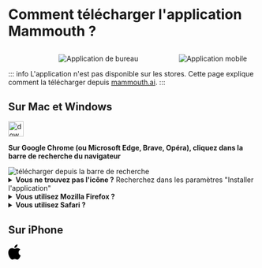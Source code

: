 # Comment télécharger l'application Mammouth ?

##

<div style="display: flex; margin: 10px;">
    <div class="desktop-only" style="flex: 1; text-align: center; margin-left: 10px;">
        <img src="/docs/how-to-download-the-mammouth-app/desktop_app.png" alt="Application de bureau" style="max-width: 100%; max-height: 250px; object-fit: contain;">
    </div>
    <div style="flex: 1, text-align: center; margin-right: 10px;">
        <img src="/docs/how-to-download-the-mammouth-app/mobile_app.png" alt="Application mobile" style="max-width: 100%; max-height: 250px; object-fit: contain;">
    </div>
</div>

::: info
L'application n'est pas disponible sur les stores. Cette page explique comment la télécharger depuis [mammouth.ai](http://mammouth.ai).
:::

<!-- Instructions Bureau -->
<div class="desktop-only">

## Sur Mac et Windows

<img src="/docs/how-to-download-the-mammouth-app/linux_windows_ios.png" alt="download from search bar" style="height: 31px" />

**Sur Google Chrome (ou Microsoft Edge, Brave, Opéra), cliquez dans la barre de recherche du navigateur**

<img src="/fr/docs/how-to-download-the-mammouth-app/download_from_search_bar_FR.png" alt="télécharger depuis la barre de recherche" style="max-width: 450px">

<details>
<summary><strong>Vous ne trouvez pas l'icône ?</strong> Recherchez dans les paramètres "Installer l'application"</summary>
<img src="/fr/docs/how-to-download-the-mammouth-app/installer_app_depuis_settings_FR.png" alt="télécharger l'application de bureau mammouth" style="max-height: 850px" >
</details>
<details>
<summary><strong>Vous utilisez Mozilla Firefox ?</strong></summary> Firefox ne prend en charge l'application Mammouth que sur Windows (depuis août 2025). 
<img src="/docs/how-to-download-the-mammouth-app/install-app-on-Windows-Firefox.png" alt="télécharger l'application de bureau mammouth" style="max-height: 850px" >
Si vous utilisez un autre système d'exploitation, vous devrez ouvrir un autre navigateur pour installer Mammouth.
</details>
<details>
<summary><strong>Vous utilisez Safari ?</strong></summary> Safari nécessite deux étapes supplémentaires : <strong>cliquez sur l'icône de partage puis sur "Ajouter au Dock".</strong> <br/> <br/>

<img src="/docs/how-to-download-the-mammouth-app/Safari_MacOS_EN_1_underlined.png" alt="download mammouth desktop app on Safari" style="max-height: 500px" >

💡 Même si Safari utilise le même flux d'installation que pour les raccourcis, vous installez en réalité la même application que sur les autres navigateurs.

</details>
</div>

## Sur iPhone

<div style="width: 25px; height: 100%; display: inline-block;"> 
    <svg xmlns="http://www.w3.org/2000/svg" viewBox="0 0 814 1000">
    <path d="M788.1 340.9c-5.8 4.5-108.2 62.2-108.2 190.5 0 148.4 130.3 200.9 134.2 202.2-.6 3.2-20.7 71.9-68.7 141.9-42.8 61.6-87.5 123.1-155.5 123.1s-85.5-39.5-164-39.5c-76.5 0-103.7 40.8-165.9 40.8s-105.6-57-155.5-127C46.7 790.7 0 663 0 541.8c0-194.4 126.4-297.5 250.8-297.5 66.1 0 121.2 43.4 162.7 43.4 39.5 0 101.1-46 176.3-46 28.5 0 130.9 2.6 198.3 99.2zm-234-181.5c31.1-36.9 53.1-88.1 53.1-139.3 0-7.1-.6-14.3-1.9-20.1-50.6 1.9-110.8 33.7-147.1 75.8-28.5 32.4-55.1 83.6-55.1 135.5 0 7.8 1.3 15.6 1.9 18.1 3.2.6 8.4 1.3 13.6 1.3 45.4 0 102.5-30.4 135.5-71.3z"/>
    </svg>
</div>

Vous pouvez utiliser Safari ou Chrome. Puis :

<img src="/fr/docs/how-to-download-the-mammouth-app/tuto_iphone_FR.png" alt="instructions de téléchargement iOS">

<style>
    @media (max-width: 768px) {
        .desktop-only {
            display: none;
        }
    }
</style>

💡 Même si iOS utilise le même parcours d'installation que pour les raccourcis, vous installez en réalité la même application que sur les autres appareils.

## Sur Android

<div style="width: 25px; height: 100%;">
    <svg xmlns="http://www.w3.org/2000/svg" viewBox="0,0,264.583,230.948">
    <metadata/>
    <g transform="translate(-66.97 -261.92)">
    <path d="m263.837 306.59 21.9331-37.9944c1.2377-2.12998.48933-4.83565-1.61189-6.07335-2.1012-1.23768-4.83565-.5181-6.04456 1.61189l-22.221 38.4837c-16.9536-7.74281-36.0371-12.0604-56.5599-12.0604-20.5227 0-39.6063 4.31754-56.5599 12.0604l-22.221-38.4837c-1.2377-2.12999-3.94336-2.84957-6.07335-1.61189-2.13 1.2377-2.84959 3.94337-1.61189 6.07335l21.9331 37.9944c-37.8217 20.494-63.4392 58.7762-67.6703 103.592h264.407c-4.2312-44.8161-29.8487-83.0984-67.6991-103.592zm-125.209 66.4614c-6.13092 0-11.0817-4.97957-11.0817-11.0817 0-6.13093 4.97957-11.0817 11.0817-11.0817 6.13092 0 11.0817 4.97956 11.0817 11.0817.0289 6.10212-4.95079 11.0817-11.0817 11.0817zm121.381 0c-6.13091 0-11.0817-4.97957-11.0817-11.0817 0-6.13093 4.97958-11.0817 11.0817-11.0817 6.13093 0 11.0817 4.97956 11.0817 11.0817.0288 6.10212-4.95077 11.0817-11.0817 11.0817z" fill="#32de84" stroke-width=".288"/>
    </g>
    </svg>
</div>

**Ouvrez le menu sur le panneau latéral depuis https://mammouth.ai/app/a/default**

<img src="/fr/docs/how-to-download-the-mammouth-app/download_from_sidebar_FR.png" alt="ajouter l'application sur android" style="max-width: 100%; max-height: 400px">

<details>
<summary>Vous ne voyez pas le bouton <i>Installer l'application</i> ?</summary>

Il existe une autre méthode : ouvrez les paramètres, puis sélectionnez "Ajouter à l'écran d'accueil", puis "Installer l'application"

<img src="/fr/docs/how-to-download-the-mammouth-app/tuto_android_FR.png" alt="ajouter sur android" style="max-height: 500px" >

🦊 Si vous utilisez Firefox, vous devrez utiliser un autre navigateur comme Google Chrome, Microsoft Edge, Brave, Opéra ou Vivaldi pour installer l'application.

</details>
